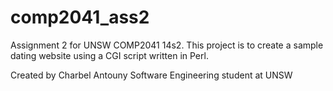 comp2041_ass2
=============

Assignment 2 for UNSW COMP2041 14s2.
This project is to create a sample dating website using a CGI script written in Perl.

Created by Charbel Antouny
Software Engineering student at UNSW
